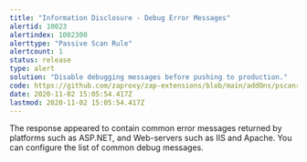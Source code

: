 ```yaml
---
title: "Information Disclosure - Debug Error Messages"
alertid: 10023
alertindex: 1002300
alerttype: "Passive Scan Rule"
alertcount: 1
status: release
type: alert
solution: "Disable debugging messages before pushing to production."
code: https://github.com/zaproxy/zap-extensions/blob/main/addOns/pscanrules/src/main/java/org/zaproxy/zap/extension/pscanrules/InformationDisclosureDebugErrorsScanRule.java
date: 2020-11-02 15:05:54.417Z
lastmod: 2020-11-02 15:05:54.417Z
---
```

The response appeared to contain common error messages returned by platforms such as ASP.NET, and Web-servers such as IIS and Apache. You can configure the list of common debug messages.

